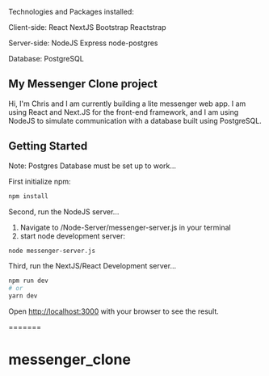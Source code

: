 Technologies and Packages installed:

Client-side:
React
NextJS
Bootstrap
Reactstrap

Server-side:
NodeJS
Express
node-postgres

Database:
PostgreSQL



<!-- <!-- This is a [Next.js](https://nextjs.org/) project bootstrapped with [`create-next-app`](https://github.com/zeit/next.js/tree/canary/packages/create-next-app). -->

## My Messenger Clone project

Hi, I'm Chris and I am currently building a lite messenger web app. I am using React and Next.JS for the front-end framework, and I am using NodeJS to simulate communication with a database built using PostgreSQL.

## Getting Started

Note: Postgres Database must be set up to work...

First initialize npm:
```bash
npm install
```

Second, run the NodeJS server...
1) Navigate to /Node-Server/messenger-server.js in your terminal
2) start node development server:
```bash
node messenger-server.js
 ```

Third, run the NextJS/React Development server...
```bash
npm run dev
# or
yarn dev
```

Open [http://localhost:3000](http://localhost:3000) with your browser to see the result.

=======
# messenger_clone

